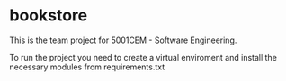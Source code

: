 # bookstore

This is the team project for 5001CEM - Software Engineering.

To run the project you need to create a virtual enviroment and install the necessary modules from requirements.txt
